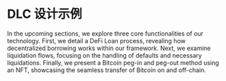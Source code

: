 # DLC 设计示例

In the upcoming sections, we explore three core functionalities of our technology. First, we detail a DeFi Loan process, revealing how decentralized borrowing works within our framework. Next, we examine liquidation flows, focusing on the handling of defaults and necessary liquidations. Finally, we present a Bitcoin peg-in and peg-out method using an NFT, showcasing the seamless transfer of Bitcoin on and off-chain.
